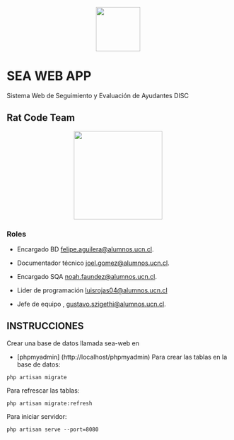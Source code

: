 <p align="center"><a href="https://laravel.com" target="_blank"><img src="https://pbs.twimg.com/profile_images/1001471782933680128/NL0bV7PK_400x400.jpg" width="100
"></a></p>


# SEA WEB APP

Sistema Web de Seguimiento y Evaluación de Ayudantes DISC


## Rat Code Team
<p align="center"><a href="https://laravel.com"><img src="https://www.netskope.com/wp-content/uploads/2018/01/rat-blog.jpg" width="200"></a></p>


### Roles
- Encargado BD felipe.aguilera@alumnos.ucn.cl.

- Documentador técnico joel.gomez@alumnos.ucn.cl.

- Encargado SQA noah.faundez@alumnos.ucn.cl.

- Lider de programación luisrojas04@alumnos.ucn.cl 

- Jefe de equipo , gustavo.szigethi@alumnos.ucn.cl.


## INSTRUCCIONES
Crear una base de datos llamada sea-web
en 
- [phpmyadmin] (http://localhost/phpmyadmin)
Para crear las tablas en la base de datos:

` php artisan migrate ` 

Para refrescar las tablas:

` php artisan migrate:refresh `

Para iniciar servidor:

` php artisan serve --port=8080 `